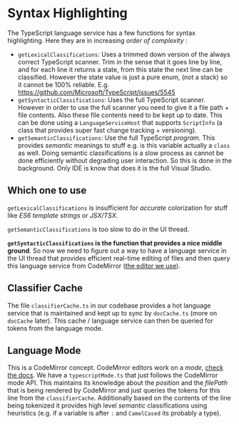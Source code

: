 # Syntax Highlighting
The TypeScript language service has a few functions for syntax highlighting. Here they are in increasing *order of complexity* :

* `getLexicalClassifications`: Uses a trimmed down version of the always correct TypeScript scanner. Trim in the sense that it goes line by line, and for each line it returns a state, from this state the next line can be classified. However the state value is just a pure enum, (not a stack) so it cannot be 100% reliable. E.g. https://github.com/Microsoft/TypeScript/issues/5545
* `getSyntacticClassifications`: Uses the full TypeScript scanner. However in order to use the full scanner you need to give it a file path + file contents. Also these file contents need to be kept up to date. This can be done using a `LanguageServiceHost` that supports `ScriptInfo` (a class that provides super fast change tracking + versioning).
* `getSemanticClassifications`: Use the full TypeScript *program*. This provides *semantic* meanings to stuff e.g. is this variable actually a `class` as well. Doing semantic classifications is a slow process as cannot be done efficiently without degrading user interaction. So this is done in the background. Only IDE is know that does it is the full Visual Studio.

## Which one to use
`getLexicalClassifications` is insufficient for *accurate* colorization for stuff like *ES6 template strings* or *JSX/TSX*.

`getSemanticClassifications` is too slow to do in the UI thread.

**`getSyntacticClassifications` is the function that provides a nice middle ground**. So now we need to figure out a way to have a language service in the UI thread that provides efficient real-time editing of files and then query this language service from CodeMirror ([the editor we use](./CODEMIRROR.md)).

## Classifier Cache
The file `classifierCache.ts` in our codebase provides a hot language service that is maintained and kept up to sync by `docCache.ts` (more on `docCache` later). This cache / language service can then be queried for tokens from the language mode.

## Language Mode
This is a CodeMirror concept. CodeMirror editors work on a *mode*, [check the docs](http://codemirror.net/doc/manual.html#modeapi). We have a `typescriptMode.ts` that just follows the CodeMirror mode API. This maintains its knowledge about the *position* and the *filePath* that is being rendered by  CodeMirror and just queries the tokens for this line from the `classifierCache`. Additionally based on the contents of the line being tokenized it provides  high level *semantic* classifications using heuristics (e.g. if a variable is after `:` and `CamelCased` its probably a type).
